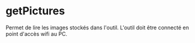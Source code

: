 # getPictures
 
Permet de lire les images stockés dans l'outil. L'outil doit être connecté en point d'accès wifi au PC.


